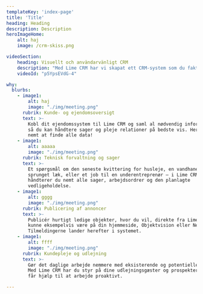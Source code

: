 ```yaml
---
templateKey: 'index-page'
title: 'Title'
heading: Heading
description: Description
heroImageHome:
    alt: haj
    image: /crm-skiss.png

videoSection:
    heading: Visuellt och användarvänligt CRM
    description: "Med Lime CRM har vi skapat ett CRM-system som du faktiskt kommer att använda. Det innehåller allt du förväntar dig från ett CRM: kontakter, historik, att göra-uppgifter, ärendehantering, affärer och marknadsaktiviteter. Men Lime CRM kan också göra så mycket mer."
    videoId: "p5YpsEVdG-4"

why:
  blurbs:
    - image1:
        alt: haj
        image: "./img/meeting.png"
      rubrik: Kunde- og ejendomsoversigt
      text: >-
        Kobl dit ejendomssystem til Lime CRM og saml al nødvendig information,
        så du kan håndtere sager og pleje relationer på bedste vis. Her er det
        nemt at finde alle data!
    - image1:
        alt: aaaaa
        image: "./img/meeting.png"
      rubrik: Teknisk forvaltning og sager
      text: >-
        Et spørgsmål om den seneste kvittering for husleje, en vandhane, der er
        sprunget læk, eller et job til en underentreprenør – i Lime CRM
        håndterer du nemt alle sager, arbejdsordrer og den planlagte
        vedligeholdelse.
    - image1:
        alt: gggg
        image: "./img/meeting.png"
      rubrik: Publicering af annoncer
      text: >-
        Publicér hurtigt ledige objekter, hvor du vil, direkte fra Lime CRM. Det
        kunne eksempelvis være på din hjemmeside, Objektvision eller Newst.
        Tilmeldingerne lander herefter i systemet.
    - image1:
        alt: ffff
        image: "./img/meeting.png"
      rubrik: Kundepleje og udlejning
      text: >-
        Gør det daglige arbejde nemmere med eksisterende og potentielle kunder.
        Med Lime CRM har du styr på dine udlejningsgæster og prospekter, og du
        får hjælp til at arbejde proaktivt.

---
```

